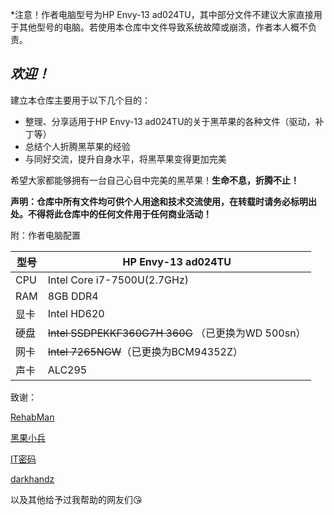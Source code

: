 *注意！作者电脑型号为HP Envy-13 ad024TU，其中部分文件不建议大家直接用于其他型号的电脑。若使用本仓库中文件导致系统故障或崩溃，作者本人概不负责。

## ***欢迎！***

建立本仓库主要用于以下几个目的：

- 整理、分享适用于HP Envy-13 ad024TU的关于黑苹果的各种文件（驱动，补丁等）
- 总结个人折腾黑苹果的经验
- 与同好交流，提升自身水平，将黑苹果变得更加完美

希望大家都能够拥有一台自己心目中完美的黑苹果！**生命不息，折腾不止！**

**声明：仓库中所有文件均可供个人用途和技术交流使用，在转载时请务必标明出处。不得将此仓库中的任何文件用于任何商业活动！**

附：作者电脑配置

| 型号 | HP Envy-13 ad024TU                                 |
| ---- | -------------------------------------------------- |
| CPU  | Intel Core i7-7500U(2.7GHz)                        |
| RAM  | 8GB DDR4                                           |
| 显卡 | Intel HD620                                        |
| 硬盘 | ~~Intel SSDPEKKF360G7H 360G~~ （已更换为WD 500sn） |
| 网卡 | ~~Intel 7265NGW~~（已更换为BCM94352Z）             |
| 声卡 | ALC295                                             |



致谢：

[RehabMan](https://github.com/RehabMan)

[黑果小兵](https://blog.daliansky.net)

[IT密码](https://www.itpwd.com)

[darkhandz](https://github.com/darkhandz)

以及其他给予过我帮助的网友们😘

